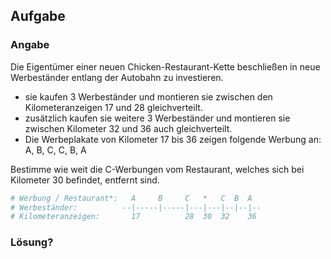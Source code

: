 ## Aufgabe

### Angabe

Die Eigentümer einer neuen Chicken-Restaurant-Kette beschließen in neue Werbeständer entlang der Autobahn zu investieren.
- sie kaufen 3 Werbeständer und montieren sie zwischen den Kilometeranzeigen 17 und 28 gleichverteilt.
- zusätzlich kaufen sie weitere 3 Werbeständer und montieren sie zwischen Kilometer 32 und 36 auch gleichverteilt.
- Die Werbeplakate von Kilometer 17 bis 36 zeigen folgende Werbung an: A, B, C, C, B, A

Bestimme wie weit die C-Werbungen vom Restaurant, welches sich bei Kilometer 30 befindet, entfernt sind.

```python
# Werbung / Restaurant*:   A     B     C   *   C  B  A
# Werbeständer:          --|-----|-----|---|---|--|--|--
# Kilometeranzeigen:       17          28  30  32    36
```

### Lösung?
